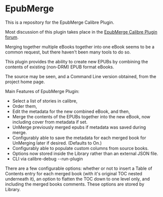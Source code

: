 # EpubMerge

This is a repository for the EpubMerge Calibre Plugin.

Most discussion of this plugin takes place in the [EpubMerge Calibre Plugin forum].

Merging together multiple eBooks together into one eBook seems to be a common request, but there haven't been many tools to do so.

This plugin provides the ability to create new EPUBs by combining the contents of existing (non-DRM) EPUB format eBooks.

The source may be seen, and a Command Line version obtained, from the project home page.

Main Features of EpubMerge Plugin:

* Select a list of stories in calibre,
* Order them,
* Edit the metadata for the new combined eBook, and then,
* Merge the contents of the EPUBs together into the new eBook, now including cover from metadata if set.
* UnMerge previously merged epubs if metadata was saved during merge.
* Configurably able to save the metadata for each merged book for UnMerging later if desired. (Defaults to On.)
* Configurably able to populate custom columns from source books.
* Options now stored inside the Library rather than an external JSON file.
* CLI via calibre-debug --run-plugin

There are a few configurable options: whether or not to insert a Table of Contents entry for each merged book (with it's original TOC nested underneath it), an option to flatten the TOC down to one level only, and including the merged books comments. These options are stored by Library.

[EpubMerge Calibre Plugin forum]: http://www.mobileread.com/forums/showthread.php?t=169744

